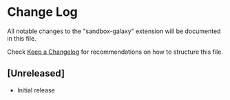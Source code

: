 # Change Log

All notable changes to the "sandbox-galaxy" extension will be documented in this file.

Check [Keep a Changelog](http://keepachangelog.com/) for recommendations on how to structure this file.

## [Unreleased]

- Initial release
